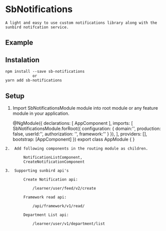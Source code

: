 # SbNotifications

    A light and easy to use custom notifications library along with the sunbird notifcation service.

## Example

## Instalation

    npm install --save sb-notifications
                or
    yarn add sb-notifications

## Setup 

   1. Import SbNotificationsModule module into root module or any feature module in your application.

        @NgModule({
            declarations: [
                AppComponent
            ],
            imports: [
                SbNotificationsModule.forRoot({
                    configuration: {
                            domain:'',
                            production: false,
                            userId:'',
                            authorization: '',
                            framework:''
                    }
                }),
        ],
        providers: [],
        bootstrap: [AppComponent]
        })
        export class AppModule { }

    2.  Add following components in the routing module as children.

            NotificationListComponent,
            CreateNotificationComponent
            
    3.  Supporting sunbird api's

            Create Notification api:

                /learner/user/feed/v2/create
                
            Framework read api:

                /api/framework/v1/read/
            
            Department List api:

                /learner/user/v1/department/list

        
            
            


